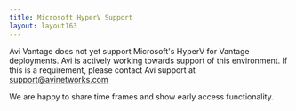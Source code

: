 ```yaml
---
title: Microsoft HyperV Support
layout: layout163
---
```

Avi Vantage does not yet support Microsoft's HyperV for Vantage deployments. Avi is actively working towards support of this environment. If this is a requirement, please contact Avi support at support@avinetworks.com

We are happy to share time frames and show early access functionality.
